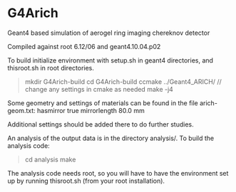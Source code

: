 # G4Arich
Geant4 based simulation of aerogel ring imaging chereknov detector

Compiled against root 6.12/06 and geant4.10.04.p02

To build initialize environment with setup.sh in geant4 directories, and thisroot.sh in root directories.

> mkdir G4Arich-build
> cd G4Arich-build
> ccmake ../Geant4_ARICH/
// change any settings in cmake as needed
> make -j4

Some geometry and settings of materials can be found in the file arich-geom.txt:
hasmirror true
mirrorlength 80.0 mm

Additional settings should be added there to do further studies.

An analysis of the output data is in the directory analysis/. To build the analysis code:

> cd analysis
> make

The analysis code needs root, so you will have to have the environment set up by running thisroot.sh (from your root installation).







